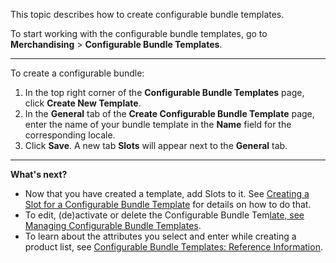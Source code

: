 This topic describes how to create configurable bundle templates.

To start working with the configurable bundle templates, go to **Merchandising** > **Configurable Bundle Templates**.

---
To create a configurable bundle:

1. In the top right corner of the **Configurable Bundle Templates** page, click **Create New Template**.
2. In the **General** tab of the **Create Configurable Bundle Template** page, enter the name of your bundle template in the **Name** field for the corresponding locale.
3. Click **Save**. A new tab **Slots** will appear next to the **General** tab.
***
**What's next?**

* Now that you have created a template, add Slots to it. See [Creating a Slot for a Configurable Bundle Template](https://documentation.spryker.com/docs/en/en/managing-configurable-bundle-templates#creating-a-slot-for-a-configurable-bundle-template) for details on how to do that.
* To edit, (de)activate or delete the Configurable Bundle Tem[late, see Managing Configurable Bundle Templates](https://documentation.spryker.com/docs/en/en/managing-configurable-bundle-templates).
* To learn about the attributes you select and enter while creating a product list, see [Configurable Bundle Templates: Reference Information](https://documentation.spryker.com/docs/en/en/configurable-bundle-templates-reference-information).
